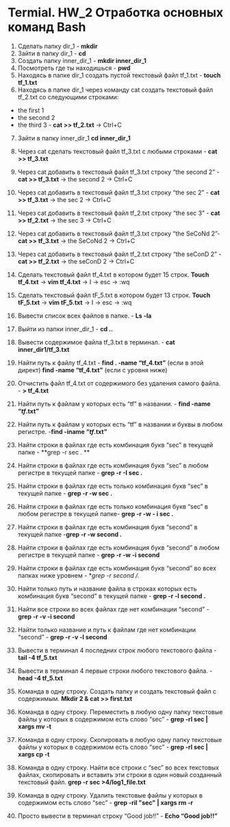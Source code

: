 # Termial. HW_2 Отработка основных команд Bash
1. Сделать папку dir_1  - **mkdir**
 2. Зайти в папку dir_1 - **cd**
 3. Создать папку inner_dir_1 - **mkdir inner_dir_1**
 4. Посмотреть где ты находишься - **pwd**
 5. Находясь в папке dir_1 создать пустой текстовый файл tf_1.txt  - **touch tf_1.txt**
 6. Находясь в папке dir_1 через команду cat создать текстовый файл tf_2.txt со следующими строками:
- the first 1
- the second 2
- the third 3  - **cat >> tf_2.txt**  ->   Ctrl+C 
 7. Зайти в папку inner_dir_1 **cd inner_dir_1**
 8. Через cat сделать текстовый файл tf_3.txt  c любыми строками - **cat >> tf_3.txt**
 9. Через cat добавить в текстовый файл tf_3.txt строку “the second 2” - **cat >> tf_3.txt** -> the second 2 -> Ctrl+C
 10. Через cat добавить в текстовый файл tf_3.txt строку “the sec 2” - **cat >> tf_3.txt** -> the sec 2 -> Ctrl+C
 11. Через cat добавить в текстовый файл tf_2.txt строку “the sec 3” - **cat >> tf_2.txt** -> the sec 3 -> Ctrl+C
 12. Через cat добавить в текстовый файл tf_3.txt строку “the SeCoNd 2”- **cat >> tf_3.txt** -> the SeCoNd 2 -> Ctrl+C
 13. Через cat добавить в текстовый файл tf_2.txt строку “the seConD 2” - **cat >> tf_2.txt** -> the seConD 2 -> Ctrl+C
 14. Сделать текстовый файл tf_4.txt в котором будет 15 строк. **Touch tf_4.txt** -> **vim tf_4.txt** -> I -> esc -> :wq
 15. Сделать текстовый файл tF_5.txt в котором будет 13 строк. **Touch tF_5.txt** -> **vim tF_5.txt** -> I -> esc -> :wq
 16. Вывести список всех файлов в папке. - **Ls -la**
 17. Выйти из папки inner_dir_1 - **cd ..**
 18. Вывести содержимое файла tf_3.txt в терминал. - **сat inner_dir1/tf_3.txt**
 19. Найти путь к файлу tf_4.txt - **find . -name “tf_4.txt”** (если в этой директ) **find -name “tf_4.txt”** (если с уровня ниже)
 20. Отчистить файл tf_4.txt от содержимого без удаления самого файла. - **> tf_4.txt**
 21. Найти путь к файлам у которых есть  “tf” в названии. - **find -name “*tf*.txt”**
 22. Найти путь к файлам у которых есть  “tf” в названии и буквы в любом регистре. -**find -iname “*tf*.txt”**
 23. Найти строки в файлах где есть комбинация букв “sec” в текущей папке - **grep -r sec . **
 24. Найти строки в файлах где есть комбинация букв “sec” в любом регистре в текущей папке - **grep -r -I sec .**
 25. Найти строки в файлах где есть только комбинация букв “sec” в текущей папке - **grep -r -w sec .**
 26. Найти строки в файлах где есть только комбинация букв “sec” в любом регистре в текущей папке- **grep -r -w - i sec .**

 27. Найти строки в файлах где есть комбинация букв “second” в текущей папке -**grep -r -w  second .**

 28. Найти строки в файлах где есть комбинация букв “second” в любом регистре в текущей папке - **grep -r -w -i second**

 29. Найти строки в файлах где есть комбинация букв “second” во всех папках ниже уровнем - **grep -r second */.**
 30. Найти только путь и название файла в строках которых есть комбинация букв “second” в текущей папке - **grep -r -l second .**
 31. Найти все строки во всех файлах где нет комбинации “second” - **grep -r -v -i second**
 
 32. Найти только название и путь к файлам где нет комбинации “second” - **grep -r -v -l second**

 33. Вывести в терминал 4 последних строк любого текстового файла - **tail -4 tf_5.txt**
 34. Вывести в терминал 4 первые строки любого текстового файла. - **head -4 tf_5.txt**

 35. Команда в одну строку. Создать папку и создать текстовый файл с содержимым. **Mkdir 2 & cat >> first.txt** 
 36. Команда в одну строку. Переместить в любую одну папку текстовые файлы у которых в содержимом есть слово “sec” - **grep -rl sec | xargs mv -t**

 37. Команда в одну строку. Скопировать в любую одну папку текстовые файлы у которых в содержимом есть слово “sec” - **grep -rl sec | xargs cp -t**
 38. Команда в одну строку. Найти все строки c “sec” во всех текстовых файлах, скопировать и вставить эти строки в один новый созданный текстовый файл. 
**grep -r sec >4/log1_file.txt**

 39. Команда в одну строку. Удалить текстовые файлы у которых в содержимом есть слово “sec” - **grep -ril "sec" | xargs rm -r**
 40. Просто вывести в терминал строку “Good job!!” - **Echo  “Good job!!”**
